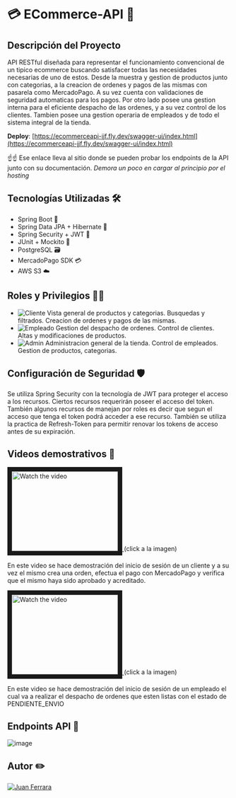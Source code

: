 # 💳 ECommerce-API 🛒 
## Descripción del Proyecto
API RESTful diseñada para representar el funcionamiento convencional de un tipico ecommerce buscando satisfacer todas las necesidades necesarias de uno de estos. Desde la muestra y gestion de productos junto con categorias, a la creacion de ordenes y pagos de las mismas con pasarela como MercadoPago.
A su vez cuenta con validaciones de seguridad automaticas para los pagos. Por otro lado posee una gestion interna para el eficiente despacho de las ordenes, y a su vez control de los clientes. Tambien posee una gestion operaria de empleados y de todo el sistema integral de la tienda.

**Deploy**: [https://ecommerceapi-jjf.fly.dev/swagger-ui/index.html](https://ecommerceapi-jjf.fly.dev/swagger-ui/index.html)

☝️☝️ Ese enlace lleva al sitio donde se pueden probar los endpoints de la API junto con su documentación. _Demora un poco en cargar al principio por el hosting_

## Tecnologías Utilizadas 🛠️
- Spring Boot 🌱
- Spring Data JPA + Hibernate 🔄
- Spring Security + JWT 🔐
- JUnit + Mockito 🧪
- PostgreSQL 🗃️
- MercadoPago SDK 💳
- AWS S3 ☁️

## Roles y Privilegios 🕵️‍♂️
- ![Cliente](https://img.shields.io/badge/Cliente-70F00C)   Vista general de productos y categorias. Busquedas y filtrados. Creacion de ordenes y pagos de las mismas.
- ![Empleado](https://img.shields.io/badge/Empleado-00FFD4)   Gestion del despacho de ordenes. Control de clientes. Altas y modificaciones de productos.
- ![Admin](https://img.shields.io/badge/Administrador-FF0000)   Administracion general de la tienda. Control de empleados. Gestion de productos, categorias.
  
## Configuración de Seguridad 🛡️
Se utiliza Spring Security con la tecnología de JWT para proteger el acceso a los recursos. Ciertos recursos requerirán poseer el acceso del token. También algunos recursos de manejan por roles es decir que segun el acceso que tenga el token podrá acceder a ese recurso.
También se utiliza la practica de Refresh-Token para permitir renovar los tokens de acceso antes de su expiración.

## Videos demostrativos 🎥
<a href="http://www.youtube.com/watch?feature=player_embedded&v=PI67FHyEGFk" target="_blank">
 <img src="http://img.youtube.com/vi/PI67FHyEGFk/mqdefault.jpg" alt="Watch the video" width="240" height="180" border="10" />
</a> (click a la imagen)


En este video se hace demostración del inicio de sesión de un cliente y a su vez el mismo crea una orden, efectua el pago con MercadoPago y verifica que el mismo haya sido aprobado y acreditado.

<a href="http://www.youtube.com/watch?feature=player_embedded&v=1iermtoYg3g" target="_blank">
 <img src="http://img.youtube.com/vi/1iermtoYg3g/mqdefault.jpg" alt="Watch the video" width="240" height="180" border="10" />
</a> (click a la imagen)


En este video se hace demostración del inicio de sesión de un empleado el cual va a realizar el despacho de ordenes que esten listas con el estado de PENDIENTE_ENVIO

## Endpoints API 🚀

![image](https://github.com/JuanDouCore/EcommerceApi/assets/22947314/9564697b-3826-4ba5-896e-3451ba50137a)

## Autor ✏️
[![Juan Ferrara](https://img.shields.io/badge/LinkedIn-JuanFerrara-blue)](https://www.linkedin.com/in/juan-ferrara/)
